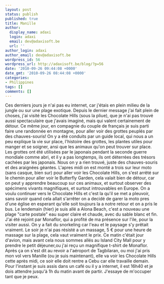 ```yaml
---
layout: post
status: publish
published: true
title: Manille
author:
  display_name: adaxi
  login: adaxi
  email: dev@adaxisoft.be
  url: ''
author_login: adaxi
author_email: dev@adaxisoft.be
wordpress_id: 56
wordpress_url: http://adaxisoft.be/blog/?p=56
date: '2010-09-26 09:44:08 +0000'
date_gmt: '2010-09-26 08:44:08 +0000'
categories:
- Philippines
tags: []
comments: []
---
```


Ces derniers jours je n'ai pas eu internet, car j'étais en plein milieu de la jungle ou sur une plage exotique.
Depuis le dernier message j'ai fait plein de choses, j'ai visité les Chocolate Hills (sous la pliue), que je n'ai pas trouvé aussi spectaculaire que j'avais imaginé, mais qui valent certainement de détour.
Ce même jour, en compagnie du couple de français je suis parti faire une randonnée en montagne, pour aller voir des grottes peuplés par des chauves-souris! On y a été conduits par un guide local, qui nous a un peu explique la vie sur place, l'histoire des grottes, les plantes utiles pour manger et se soigner, ansi que les animaux qu'on peut trouver sur place. Les grottes ont été utilisées par le japonais pendant la seconde guerre mondiale comme abri, et il y a pas longtemps, ils ont déterrées des trésors cachées par les japonais. Nous on y a rien trouvé, juste des chauves-souris et des araignées géantes.
L'apres midi on est monté a trois sur leur moto (sans casque, bien sur) pour aller voir les Chocolate Hills, on s'est arrêté sur le chemin pour aller voir le Butterfly Garden, cela valait bien de détour, car on peut y apprendre beaucoup sur ces animaux, et surtout observer des spécimens vivants magnifiques, et surtout introuvables en Europe.
On a voulu continuer vers le Chocolate Hills et c'est la qu'il se met a pleuvoir, sans savoir quand cela allait s'arrêter on a decidé de garer la moto pres d'une église en esperant qu'elle soit toujours la a notre retour et on a pris le bus.
Le lendemain (hier) je suis allé a Alona Beach, c'est a nouveau une plage "carte postale" eau super claire et chaude, avec du sable blanc et fin. J'ai été rejoint par Monaflor, qui a profité de ma présence sur l'ile, pour la visiter aussi. On y a fait du snorkeling car l'eau et le paysage s'y prêtait vraiment. Le soir je n'ai pas résisté a un massage, 5 € pour une heure de massage sur la plage, cela vaut vraiment le prix.
Ce matin c'était jour d'avion, mais avant cela nous sommes allés au Island City Mall pour y prendre le petit déjeuner,ou j'ai reçu un magnifique t-shirt de Monaflor. Après ça on s'est dit au revoir a l'aéroport de Tagbilaran, ou moi j'ai pris mon vol vers Manille (ou je suis maintenant), elle va voir les Chocolate Hills cette après midi, ce soir elle doit rentre a Cebu car elle travaille demain. Pour l'instant je suis assis dans un café ou il y a internet, il est 16h40 et je dois attendre jusqu'à 1h du matin avant de partir. J'essaye de m'occuper tant que je peux.
